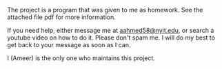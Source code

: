 The project is a program that was given to me as homework. See the attached file pdf for more information.

If you need help, either message me at aahmed58@nyit.edu, or search a youtube video on how to do it. Please don't spam me. I will do my best to get back to your message as soon as I can.

I (Ameer) is the only one who maintains this project.
